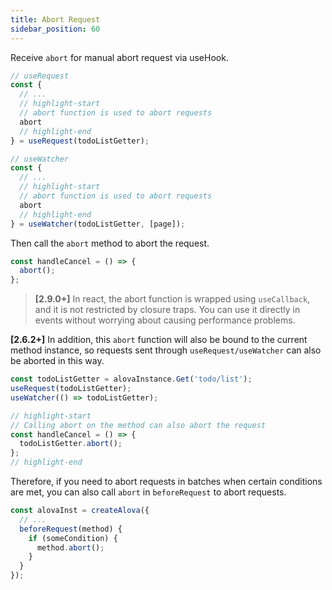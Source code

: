 ```yaml
---
title: Abort Request
sidebar_position: 60
---
```


Receive `abort` for manual abort request via useHook.

```javascript
// useRequest
const {
  // ...
  // highlight-start
  // abort function is used to abort requests
  abort
  // highlight-end
} = useRequest(todoListGetter);

// useWatcher
const {
  // ...
  // highlight-start
  // abort function is used to abort requests
  abort
  // highlight-end
} = useWatcher(todoListGetter, [page]);
```

Then call the `abort` method to abort the request.

```javascript
const handleCancel = () => {
  abort();
};
```

> **[2.9.0+]** In react, the abort function is wrapped using `useCallback`, and it is not restricted by closure traps. You can use it directly in events without worrying about causing performance problems.

**[2.6.2+]** In addition, this `abort` function will also be bound to the current method instance, so requests sent through `useRequest/useWatcher` can also be aborted in this way.

```javascript
const todoListGetter = alovaInstance.Get('todo/list');
useRequest(todoListGetter);
useWatcher(() => todoListGetter);

// highlight-start
// Calling abort on the method can also abort the request
const handleCancel = () => {
  todoListGetter.abort();
};
// highlight-end
```

Therefore, if you need to abort requests in batches when certain conditions are met, you can also call `abort` in `beforeRequest` to abort requests.

```javascript
const alovaInst = createAlova({
  // ...
  beforeRequest(method) {
    if (someCondition) {
      method.abort();
    }
  }
});
```
